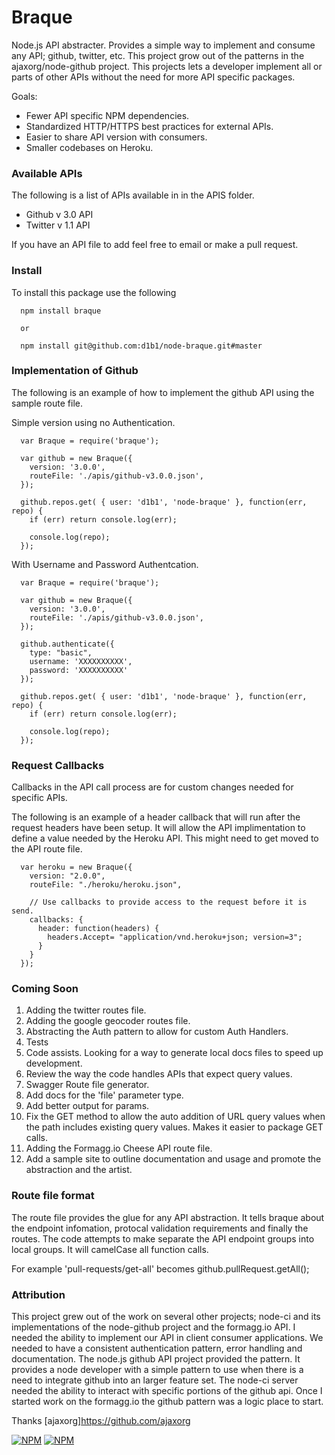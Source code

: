 Braque
===========

Node.js API abstracter. Provides a simple way to implement and consume any API; github, twitter, etc. This
project grow out of the patterns in the ajaxorg/node-github project. This projects lets a developer implement
all or parts of other APIs without the need for more API specific packages.

Goals:
* Fewer API specific NPM dependencies.
* Standardized HTTP/HTTPS best practices for external APIs.
* Easier to share API version with consumers.
* Smaller codebases on Heroku.

### Available APIs
The following is a list of APIs available in in the APIS folder.

* Github v 3.0 API
* Twitter v 1.1 API

If you have an API file to add feel free to email or make a pull request.

### Install
To install this package use the following

```
  npm install braque

  or 

  npm install git@github.com:d1b1/node-braque.git#master
```

### Implementation of Github
The following is an example of how to implement the github API using the sample route file.

Simple version using no Authentication.

```
  var Braque = require('braque');

  var github = new Braque({
    version: '3.0.0',
    routeFile: './apis/github-v3.0.0.json',
  });

  github.repos.get( { user: 'd1b1', 'node-braque' }, function(err, repo) {
    if (err) return console.log(err);

    console.log(repo);
  });

```

With Username and Password Authentcation.

```
  var Braque = require('braque');

  var github = new Braque({
    version: '3.0.0',
    routeFile: './apis/github-v3.0.0.json',
  });

  github.authenticate({
    type: "basic",
    username: 'XXXXXXXXXX',
    password: 'XXXXXXXXXX'
  });

  github.repos.get( { user: 'd1b1', 'node-braque' }, function(err, repo) {
    if (err) return console.log(err);
    
    console.log(repo);
  });

```

### Request Callbacks
Callbacks in the API call process are for custom changes needed for specific APIs.

The following is an example of a header callback that will run after the request
headers have been setup. It will allow the API implimentation to define a value 
needed by the Heroku API. This might need to get moved to the API route file.

```
  var heroku = new Braque({
    version: "2.0.0",
    routeFile: "./heroku/heroku.json",

    // Use callbacks to provide access to the request before it is send.
    callbacks: {
      header: function(headers) {
        headers.Accept= "application/vnd.heroku+json; version=3";
      }
    }
  });
```

### Coming Soon

1. Adding the twitter routes file.
2. Adding the google geocoder routes file.
3. Abstracting the Auth pattern to allow for custom Auth Handlers.
4. Tests
5. Code assists. Looking for a way to generate local docs files to speed up development.
6. Review the way the code handles APIs that expect query values. 
7. Swagger Route file generator.
8. Add docs for the 'file' parameter type. 
9. Add better output for params.
10. Fix the GET method to allow the auto addition of URL query values when the path includes existing query values. Makes it easier to package GET calls.
11. Adding the Formagg.io Cheese API route file.
12. Add a sample site to outline documentation and usage and promote the abstraction and the artist.

### Route file format
The route file provides the glue for any API abstraction. It tells braque about the endpoint infomation, protocal
validation requirements and finally the routes. The code attempts to make separate the API endpoint groups into 
local groups. It will camelCase all function calls.

For example 'pull-requests/get-all' becomes github.pullRequest.getAll();

### Attribution
This project grew out of the work on several other projects; node-ci and its implementations of the node-github project and 
the formagg.io API. I needed the ability to implement our API in client consumer applications. We needed to have a consistent 
authentication pattern, error handling and documentation. The node.js github API project provided the pattern. It provides
a node developer with a simple pattern to use when there is a need to integrate github into an larger feature set. The node-ci
server needed the ability to interact with specific portions of the github api. Once I started work on the formagg.io the github
pattern was a logic place to start.

Thanks [ajaxorg]https://github.com/ajaxorg

[![NPM](https://nodei.co/npm/braque.png?stars&downloads)](https://nodei.co/npm/braque/) [![NPM](https://nodei.co/npm-dl/braque.png)](https://nodei.co/npm/braque/)



